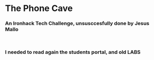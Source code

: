 <h1>The Phone Cave</h1>
<h3>An Ironhack Tech Challenge, unsusccesfully done by Jesus Mallo</h3>
<br/>
<h3>I needed to read again the students portal, and old LABS <br/>
